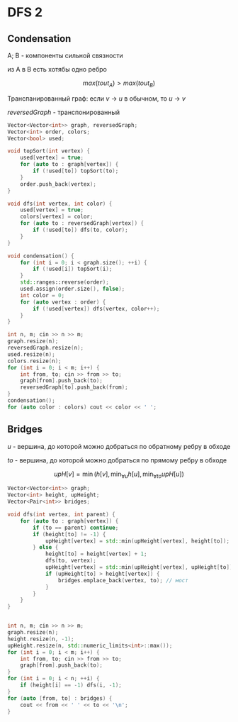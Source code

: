 # DFS 2

## Condensation

А; B - компоненты сильной связности

из A в B есть хотябы одно ребро

$$
max(tout_A) > max(tout_B)
$$

Транспанированный граф: если $v$ -> $u$ в обычном, то $u$ -> $v$

$reversedGraph$ - транспонированный

```cpp
Vector<Vector<int>> graph, reversedGraph;
Vector<int> order, colors;
Vector<bool> used;

void topSort(int vertex) {
    used[vertex] = true;
    for (auto to : graph[vertex]) {
        if (!used[to]) topSort(to);
    }
    order.push_back(vertex);
}

void dfs(int vertex, int color) {
    used[vertex] = true;
    colors[vertex] = color;
    for (auto to : reversedGraph[vertex]) {
        if (!used[to]) dfs(to, color);
    }
}

void condensation() {
    for (int i = 0; i < graph.size(); ++i) {
        if (!used[i]) topSort(i);
    }
    std::ranges::reverse(order);
    used.assign(order.size(), false);
    int color = 0;
    for (auto vertex : order) {
        if (!used[vertex]) dfs(vertex, color++);
    }
}

int n, m; cin >> n >> m;
graph.resize(n);
reversedGraph.resize(n);
used.resize(n);
colors.resize(n);
for (int i = 0; i < m; i++) {
    int from, to; cin >> from >> to;
    graph[from].push_back(to);
    reversedGraph[to].push_back(from);
}
condensation();
for (auto color : colors) cout << color << ' ';
```

## Bridges

$u$ - вершина, до которой можно добраться по обратному ребру в обходе

$to$ - вершина, до которой можно добраться по прямому ребру в обходе

$$
upH[v] = \min(h[v], \min_{\forall u} h[u], \min_{\forall to} upH[u])
$$

```cpp
Vector<Vector<int>> graph;
Vector<int> height, upHeight;
Vector<Pair<int>> bridges;

void dfs(int vertex, int parent) {
    for (auto to : graph[vertex]) {
        if (to == parent) continue;
        if (height[to] != -1) {
            upHeight[vertex] = std::min(upHeight[vertex], height[to]);
        } else {
            height[to] = height[vertex] + 1;
            dfs(to, vertex);
            upHeight[vertex] = std::min(upHeight[vertex], upHeight[to]);
            if (upHeight[to] > height[vertex]) {
                bridges.emplace_back(vertex, to); // мост
            }
        }
    }
}


int n, m; cin >> n >> m;
graph.resize(n);
height.resize(n, -1);
upHeight.resize(n, std::numeric_limits<int>::max());
for (int i = 0; i < m; i++) {
    int from, to; cin >> from >> to;
    graph[from].push_back(to);
}
for (int i = 0; i < n; ++i) {
    if (height[i] == -1) dfs(i, -1);
}
for (auto [from, to] : bridges) {
    cout << from << ' ' << to << '\n';
}
```
